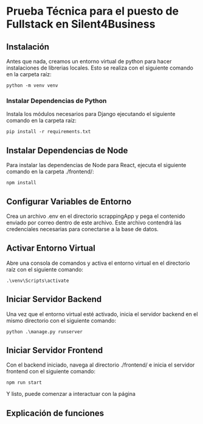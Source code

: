 # Prueba Técnica para el puesto de Fullstack en Silent4Business

## Instalación

Antes que nada, creamos un entorno virtual de python para hacer instalaciones de librerias locales. Esto se realiza con el siguiente comando en la carpeta raíz:
```
python -m venv venv
```
### Instalar Dependencias de Python
Instala los módulos necesarios para Django ejecutando el siguiente comando en la carpeta raíz:
```
pip install -r requirements.txt
```
## Instalar Dependencias de Node
Para instalar las dependencias de Node para React, ejecuta el siguiente comando en la carpeta ./frontend/:
```
npm install
```
## Configurar Variables de Entorno
Crea un archivo .env en el directorio scrappingApp y pega el contenido enviado por correo dentro de este archivo. Este archivo contendrá las credenciales necesarias para conectarse a la base de datos.
## Activar Entorno Virtual
Abre una consola de comandos y activa el entorno virtual en el directorio raíz con el siguiente comando:
```
.\venv\Scripts\activate  
```
## Iniciar Servidor Backend
Una vez que el entorno virtual esté activado, inicia el servidor backend en el mismo directorio con el siguiente comando:
```
python .\manage.py runserver
```
## Iniciar Servidor Frontend
Con el backend iniciado, navega al directorio ./frontend/ e inicia el servidor frontend con el siguiente comando:
```
npm run start
```
Y listo, puede comenzar a interactuar con la página

## Explicación de funciones




